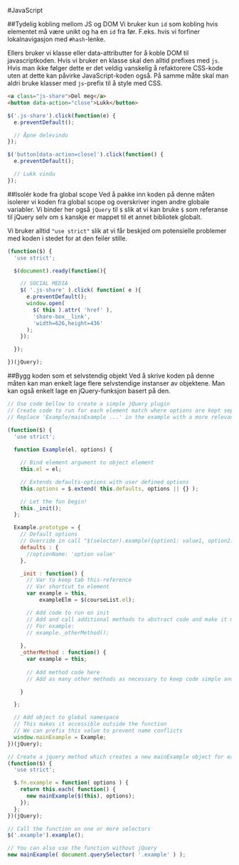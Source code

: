 #JavaScript

##Tydelig kobling mellom JS og DOM
Vi bruker kun `id` som kobling hvis elementet må være unikt og ha en `id` fra før. F.eks. hvis vi forfiner lokalnavigasjon med `#hash`-lenke.

Ellers bruker vi klasse eller data-attributter for å koble DOM til javascriptkoden. Hvis vi bruker en klasse skal den alltid prefixes med `js`. Hvis man ikke følger dette er det veldig vanskelig å refaktorere CSS-kode uten at dette kan påvirke JavaScript-koden også. På samme måte skal man aldri bruke klasser med `js`-prefix til å style med CSS.

```html
<a class="js-share">Del meg</a>
<button data-action="close">Lukk</button>
```

```javascript
$('.js-share').click(function(e) {
  e.preventDefault();

  // Åpne delevindu
});

$('button[data-action=close]').click(function() {
  e.preventDefault();

  // Lukk vindu
});
```

##Isolér kode fra global scope
Ved å pakke inn koden på denne måten isolerer vi koden fra global scope og overskriver ingen andre globale variabler. Vi binder her også `jQuery` til `$` slik at vi kan bruke `$` som referanse til jQuery selv om `$` kanskje er mappet til et annet bibliotek globalt.

Vi bruker alltid `"use strict"` slik at vi får beskjed om potensielle problemer med koden i stedet for at den feiler stille.

```javascript
(function($) {
  'use strict';

  $(document).ready(function(){

    // SOCIAL MEDIA
    $( '.js-share' ).click( function( e ){
      e.preventDefault();
      window.open(
        $( this ).attr( 'href' ),
        'share-box__link',
        'width=626,height=436'
      );
    });

  });

})(jQuery);
```

##Bygg koden som et selvstendig objekt
Ved å skrive koden på denne måten kan man enkelt lage flere selvstendige instanser av objektene. Man kan også enkelt lage en jQuery-funksjon basert på den.

```javascript
// Use code bellow to create a simple jQuery plugin
// Create code to run for each element match where options are kept separately for each instance
// Replace 'Example/mainExample ...' in the example with a more relevant name

(function($) {
  'use strict';
  
  function Example(el, options) {

    // Bind element argument to object element
    this.el = el;

    // Extends defaults-options with user defined options
    this.options = $.extend( this.defaults, options || {} );

    // Let the fun begin!
    this._init();
  };

  Example.prototype = {
    // Default options
    // Override in call "$(selector).example({option1: value1, option2: value2});" or "new mainExample($(selector,{option1: value1, option2: value2});"
    defaults : {
      //optionName: 'option value'
    },

    _init : function() {
      // Var to keep tab this-reference
      // Var shortcut to element
      var example = this,
          exampleElm = $(courseList.el);

      // Add code to run on init
      // Add and call additional methods to abstract code and make it more readable
      // For example:
      // example._otherMethod();
      
    },
    _otherMethod : function() {
      var example = this;
      
      // Add method code here
      // Add as many other methods as necessary to keep code simple and efficient

    }

  };

  // Add object to global namespace
  // This makes it accessible outside the function
  // We can prefix this value to prevent name conflicts
  window.mainExample = Example;
})(jQuery);

// Create a jquery method which creates a new mainExample object for each instance
(function($) {
  'use strict';

  $.fn.example = function( options ) {
    return this.each( function() {
      new mainExample($(this), options);
    });
  };
})(jQuery);

// Call the function on one or more selectors
$('.example').example();

// You can also use the function without jQuery
new mainExample( document.querySelector( '.example' ) );
```